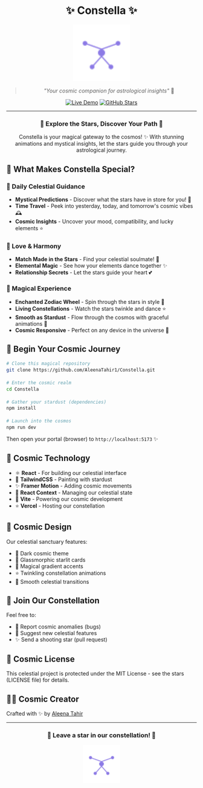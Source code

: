 <div align="center">

# ✨ Constella ✨

<img src="public/constellation.svg" alt="Constella Logo" width="150px"/>

> *"Your cosmic companion for astrological insights"* 🌟

[![Live Demo](https://img.shields.io/badge/✨_Live_Demo-Visit_Site-C71585?style=for-the-badge)](https://constella-aleena.vercel.app/)
[![GitHub Stars](https://img.shields.io/github/stars/AleenaTahir1/Constella?style=for-the-badge&color=FFD700)](https://github.com/AleenaTahir1/Constella/stargazers)

</div>

---

<div align="center">

### 🌌 Explore the Stars, Discover Your Path 🌠

Constella is your magical gateway to the cosmos! ✨ With stunning animations and mystical insights, 
let the stars guide you through your astrological journey.

</div>

## 🎇 What Makes Constella Special?

### 🔮 Daily Celestial Guidance
- **Mystical Predictions** - Discover what the stars have in store for you! 🌟
- **Time Travel** - Peek into yesterday, today, and tomorrow's cosmic vibes 🕰️
- **Cosmic Insights** - Uncover your mood, compatibility, and lucky elements ⭐

### 💫 Love & Harmony
- **Match Made in the Stars** - Find your celestial soulmate! 💝
- **Elemental Magic** - See how your elements dance together ✨
- **Relationship Secrets** - Let the stars guide your heart 💕

### 🌟 Magical Experience
- **Enchanted Zodiac Wheel** - Spin through the stars in style 🎡
- **Living Constellations** - Watch the stars twinkle and dance ⭐
- **Smooth as Stardust** - Flow through the cosmos with graceful animations 🌠
- **Cosmic Responsive** - Perfect on any device in the universe 📱

## 🚀 Begin Your Cosmic Journey

```bash
# Clone this magical repository
git clone https://github.com/AleenaTahir1/Constella.git

# Enter the cosmic realm
cd Constella

# Gather your stardust (dependencies)
npm install

# Launch into the cosmos
npm run dev
```

Then open your portal (browser) to `http://localhost:5173` ✨

## 💫 Cosmic Technology

- ⚛️ **React** - For building our celestial interface
- 🎨 **TailwindCSS** - Painting with stardust
- ✨ **Framer Motion** - Adding cosmic movements
- 🔮 **React Context** - Managing our celestial state
- 🚀 **Vite** - Powering our cosmic development
- ⭐ **Vercel** - Hosting our constellation

## 🌈 Cosmic Design

Our celestial sanctuary features:
- 🌌 Dark cosmic theme
- 🔮 Glassmorphic starlit cards
- 🌈 Magical gradient accents
- ⭐ Twinkling constellation animations
- 🎇 Smooth celestial transitions

## 🤝 Join Our Constellation

Feel free to:
- 🌟 Report cosmic anomalies (bugs)
- 💫 Suggest new celestial features
- ✨ Send a shooting star (pull request)

## 📜 Cosmic License

This celestial project is protected under the MIT License - see the stars (LICENSE file) for details.

## 👩‍🚀 Cosmic Creator

Crafted with ✨ by [Aleena Tahir](https://github.com/AleenaTahir1)

---

<div align="center">

### 🌟 Leave a star in our constellation! 🌟

<img src="public/constellation.svg" alt="Constella Footer" width="100px"/>

</div>
